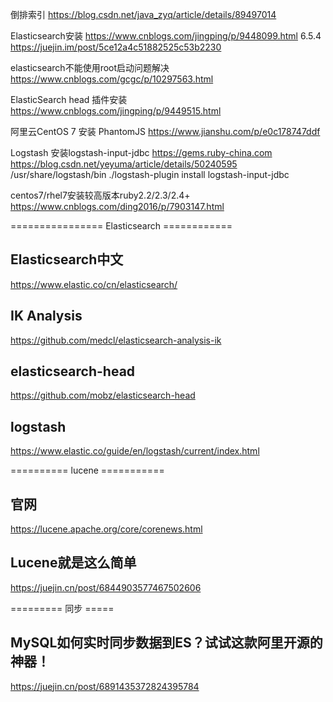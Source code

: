 倒排索引
https://blog.csdn.net/java_zyq/article/details/89497014

Elasticsearch安装
https://www.cnblogs.com/jingping/p/9448099.html
6.5.4 https://juejin.im/post/5ce12a4c51882525c53b2230

elasticsearch不能使用root启动问题解决
https://www.cnblogs.com/gcgc/p/10297563.html

ElasticSearch head 插件安装
https://www.cnblogs.com/jingping/p/9449515.html

阿里云CentOS 7 安装 PhantomJS
https://www.jianshu.com/p/e0c178747ddf

Logstash
安装logstash-input-jdbc
https://gems.ruby-china.com
https://blog.csdn.net/yeyuma/article/details/50240595
/usr/share/logstash/bin
./logstash-plugin install logstash-input-jdbc

centos7/rhel7安装较高版本ruby2.2/2.3/2.4+
https://www.cnblogs.com/ding2016/p/7903147.html

================ Elasticsearch ============

## Elasticsearch中文
https://www.elastic.co/cn/elasticsearch/

## IK Analysis
https://github.com/medcl/elasticsearch-analysis-ik

## elasticsearch-head
https://github.com/mobz/elasticsearch-head

## logstash
https://www.elastic.co/guide/en/logstash/current/index.html





========== lucene ===========

## 官网
https://lucene.apache.org/core/corenews.html

## Lucene就是这么简单
https://juejin.cn/post/6844903577467502606

========= 同步 =====

## MySQL如何实时同步数据到ES？试试这款阿里开源的神器！
https://juejin.cn/post/6891435372824395784